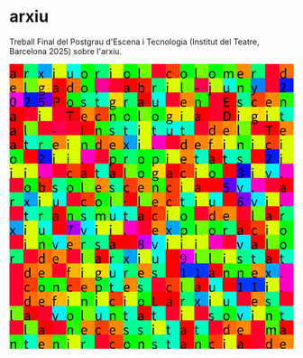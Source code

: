 # arxiu
Treball Final del Postgrau d'Escena i Tecnologia (Institut del Teatre, Barcelona 2025) sobre l'arxiu.

![arxiu](https://github.com/ics-de/arxiu/blob/main/Processing/arxiu_TextToTapestry/media/12-6-2025_13-57-9.png)